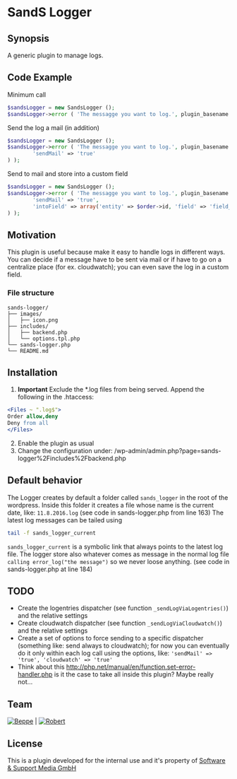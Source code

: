 # SandS Logger 
## Synopsis
A generic plugin to manage logs. 

## Code Example
Minimum call 
```php
$sandsLogger = new SandsLogger ();
$sandsLogger->error ( 'The messagge you want to log.', plugin_basename ( __FILE__ ));
```
Send the log a mail (in addition) 
```php
$sandsLogger = new SandsLogger ();
$sandsLogger->error ( 'The messagge you want to log.', plugin_basename ( __FILE__ ), array (
		'sendMail' => 'true'
) );
```
Send to mail and store into a custom field 
```php
$sandsLogger = new SandsLogger ();
$sandsLogger->error ( 'The messagge you want to log.', plugin_basename ( __FILE__ ), array (
		'sendMail' => 'true',
		'intoField' => array('entity' => $order->id, 'field' => 'field_57s90asd19481fq')
) );
```

## Motivation
This plugin is useful because make it easy to handle logs in different ways. You can decide if a message have to be sent via mail or if have to go on a centralize place (for ex. cloudwatch); you can even save the log in a custom field. 

### File structure
```
sands-logger/
├── images/
│   ├── icon.png
├── includes/
│   ├── backend.php
│   └── options.tpl.php
└── sands-logger.php
└── README.md
```

## Installation
1. **Important** Exclude the *.log files from being served. Append the following in the .htaccess:
```apache
<Files ~ ".log$">
Order allow,deny
Deny from all
</Files> 
```
2. Enable the plugin as usual
3. Change the configuration under: /wp-admin/admin.php?page=sands-logger%2Fincludes%2Fbackend.php 

## Default behavior
The Logger creates by default a folder called `sands_logger` in the root of the wordpress. Inside this folder it creates a file whose name is the current date, like: `11.8.2016.log` (see code in sands-logger.php from line 163)
The latest log messages can be tailed using 
```bash 
tail -f sands_logger_current
``` 
`sands_logger_current` is a symbolic link that always points to the latest log file. 
The logger store also whatever comes as message in the normal log file `calling error_log("the message")` so we never loose anything. (see code in sands-logger.php at line 184)

## TODO 
- Create the logentries dispatcher (see function `_sendLogViaLogentries()`) and the relative settings
- Create cloudwatch dispatcher (see function `_sendLogViaCloudwatch()`) and the relative settings
- Create a set of options to force sending to a specific dispatcher (something like: send always to cloudwatch); for now you can eventually do it only within each log call using the options, like: `'sendMail' => 'true', 'cloudwatch' => 'true'` 
- Think about this http://php.net/manual/en/function.set-error-handler.php is it the case to take all inside this plugin? Maybe really not...

## Team
[![Beppe](https://avatars2.githubusercontent.com/u/485458?v=3&s=130)](https://github.com/giuseppeminnella) | [![Robert](https://avatars2.githubusercontent.com/u/365843?v=3&s=130)](https://github.com/rmunsky)

## License
This is a plugin developed for the internal use and it's property of [Software & Support Media GmbH](http://sandsmedia.com)